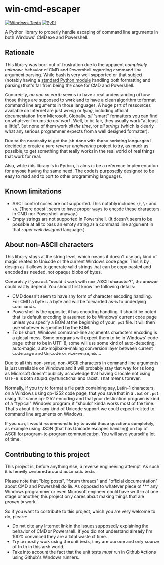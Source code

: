 # win-cmd-escaper

[![Windows Tests](https://github.com/nicolas-van/win-cmd-escaper/actions/workflows/python-app.yml/badge.svg)](https://github.com/nicolas-van/win-cmd-escaper/actions/workflows/python-app.yml) [![PyPI](https://img.shields.io/pypi/v/win-cmd-escaper)](https://pypi.org/project/win-cmd-escaper/)

A Python library to properly handle escaping of command line arguments in both Windows' CMD.exe and Powershell.

## Rationale

This library was born out of frustration due to the apparent *completely unknown* behavior of CMD and Powershell regarding command line argument parsing. While bash is very well supported on that subject (notably having a [standard Python module](https://docs.python.org/3/library/shlex.html?highlight=shlex#module-shlex) handling both formatting and parsing) that's far from being the case for CMD and Powershell.

Concretely, *no one on earth* seems to have a real understanding of how those things are supposed to work and to have a clean algorithm to format command line arguments in those languages. A huge part of ressources available on Internet are just *wrong* or *lying*, including official documentation from Microsoft. Globally, *all* "smart" formatters you can find on whatever forums *do not work*. Well, to be fair, they usually work "at least a little". But none of them work *all the time*, for *all strings* (which is clearly what any serious programmer expects from a well designed formatter).

Due to the necessity to get the job done with those scripting languages I decided to create a pure *reverse engineering* project to try, as much as possible, to get something that really works in the real world of real things that work for real.

Also, while this library is in Python, it aims to be a reference implementation for anyone having the same need. The code is purposedly designed to be easy to read and to port to other programming languages.

## Known limitations

* ASCII control codes are not supported. This notably includes `\t`, `\r` and `\n`. (There doest't seem to have proper ways to encode these characters in CMD nor Powershell anyway.)
* Empty strings are not supported in Powershell. (It doesn't seem to be possible at all to pass an empty string as a command line argument in that *super well designed* language.)

## About non-ASCII characters

This library stays at the string level, which means it doesn't use any kind of magic related to Unicode or the current Windows code page. This is by design as it allows to generate valid strings that can be copy pasted and encoded as needed, not opaque blobs of bytes.

Concretely if you ask "could it work with non-ASCII character?", the answer could vastly depend. You should first know the following details:

* CMD doesn't seem to have any form of character encoding handling. For CMD a byte is a byte and will be forwarded as-is to underlying commands.
* Powershell is the opposite, it has encoding handling. It should be noted that its default encoding is assumed to be Windows' current code page unless you specify a BOM at the beginning of your `.ps1` file. It will then use whatever is specified by the BOM.
* To be short, Windows command-line arguments characters encoding is a global mess. Some programs will expect them to be in Windows' code page, other to be in UTF-8, some will use some kind of auto-detecting, auto-magic, auto-mojibake-making conversion layer between current code page and Unicode or vice-versa, etc...

Due to all this non-sense, non-ASCII characters in command line arguments is just unreliable on Windows and it will probably stay that way for as long as Microsoft doesn't publicly acnowledge that having C locale not using UTF-8 is both stupid, dysfunctional and racist. That means forever.

Normally, if you try to format a file path containing say, Latin-1 characters, on a Windows using cp-1252 code page, that you save that in a `.bat` or `.ps1` using that same cp-1252 encoding and that your destination program is kind of a "typical" Windows program, it "should" kinda works most of the time. That's about it for any kind of Unicode support we could expect related to command line arguments on Windows.

If you can, I would recommend to try to avoid these questions completely, as example using JSON (that has Unicode escapes handling) on top of ASCII for program-to-program communication. You will save yourself a lot of time.

## Contributing to this project

This project is, before anything else, a reverse engineering attempt. As such it is heavily centered around automatic tests.

Please note that "blog posts", "forum threads" and "official documentation" about CMD and Powershell *do* lie. As opposed to whatever piece of *** any Windows programmer or even Microsoft engineer could have written at one stage or another, this project only cares about making things that are *proven* to work.

So if you want to contribute to this project, which you are very welcome to do, please:

* Do not cite any Internet link in the issues supposedly explaining the behavior of CMD or Powershell. If you did not understand already I'm 100% convinced they are a total waste of time.
* Try to mostly work using the unit tests, they are our one and only source of truth in this arsh world.
* Take into account the fact that the unit tests *must* run in Github Actions using Github's Windows runners.
